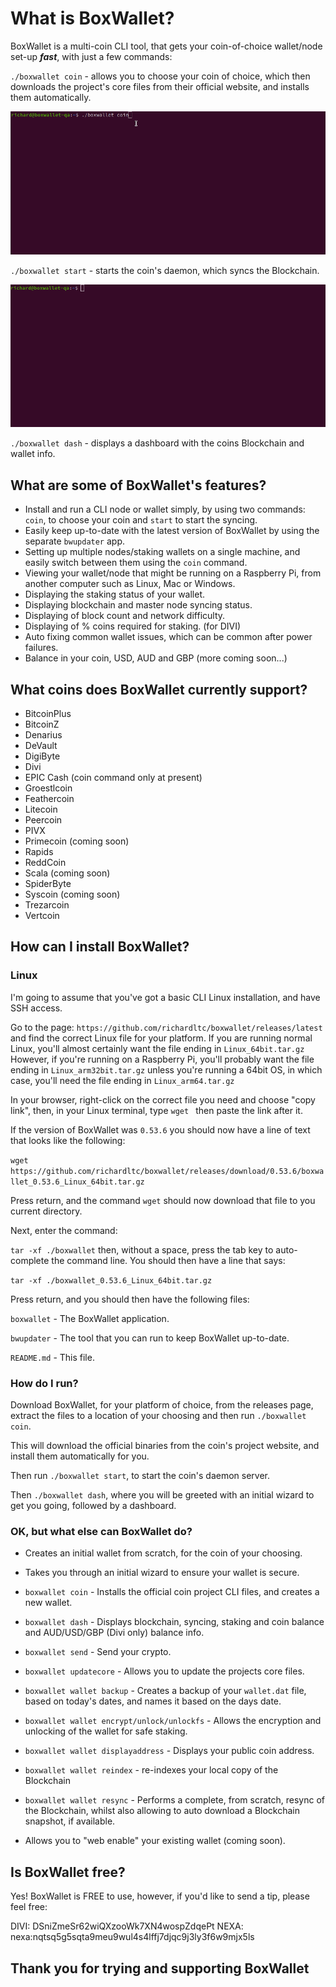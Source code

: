 # What is BoxWallet? #

BoxWallet is a multi-coin CLI tool, that gets your coin-of-choice wallet/node set-up ***fast***, with just a few commands:

`./boxwallet coin` - allows you to choose your coin of choice, which then downloads the project's core files from their official website, and installs them automatically.

![alt text](img/coin.gif)

`./boxwallet start` - starts the coin's daemon, which syncs the Blockchain.

![alt text](img/start.gif)

`./boxwallet dash` - displays a dashboard with the coins Blockchain and wallet info.

## What are some of BoxWallet's features? ##

* Install and run a CLI node or wallet simply, by using two commands: `coin`, to choose your coin and `start` to start the syncing.
* Easily keep up-to-date with the latest version of BoxWallet by using the separate `bwupdater` app.
* Setting up multiple nodes/staking wallets on a single machine, and easily switch between them using the `coin` command.
* Viewing your wallet/node that might be running on a Raspberry Pi, from another computer such as Linux, Mac or Windows.
* Displaying the staking status of your wallet. 
* Displaying blockchain and master node syncing status.
* Displaying of block count and network difficulty.
* Displaying of % coins required for staking. (for DIVI)
* Auto fixing common wallet issues, which can be common after power failures.
* Balance in your coin, USD, AUD and GBP (more coming soon...)

## What coins does BoxWallet currently support?

* BitcoinPlus
* BitcoinZ
* Denarius
* DeVault
* DigiByte
* Divi
* EPIC Cash (coin command only at present)
* Groestlcoin
* Feathercoin
* Litecoin
* Peercoin
* PIVX
* Primecoin (coming soon)
* Rapids
* ReddCoin
* Scala (coming soon)
* SpiderByte
* Syscoin (coming soon)
* Trezarcoin
* Vertcoin

## How can I install BoxWallet?

### Linux

I'm going to assume that you've got a basic CLI Linux installation, and have SSH access.

Go to the page: `https://github.com/richardltc/boxwallet/releases/latest` and find the correct Linux file for your platform.
If you are running normal Linux, you'll almost certainly want the file ending in `Linux_64bit.tar.gz`
However, if you're running on a Raspberry Pi, you'll probably want the file ending in `Linux_arm32bit.tar.gz` unless you're running a 64bit OS, in which case, you'll need the file ending in `Linux_arm64.tar.gz
`


In your browser, right-click on the correct file you need and choose "copy link", then, in your Linux terminal, type `wget ` then paste the link after it.

If the version of BoxWallet was `0.53.6` you should now have a line of text that looks like the following:

`wget https://github.com/richardltc/boxwallet/releases/download/0.53.6/boxwallet_0.53.6_Linux_64bit.tar.gz`

Press return, and the command `wget` should now download that file to you current directory.

Next, enter the command:

`tar -xf ./boxwallet` then, without a space, press the tab key to auto-complete the command line.
You should then have a line that says:

`tar -xf ./boxwallet_0.53.6_Linux_64bit.tar.gz`

Press return, and you should then have the following files:

`boxwallet` - The BoxWallet application.

`bwupdater` - The tool that you can run to keep BoxWallet up-to-date.

`README.md` - This file.

### How do I run? ###

Download BoxWallet, for your platform of choice, from the releases page, extract the files to a location of your choosing and then run `./boxwallet coin`.
 
This will download the official binaries from the coin's project website, and install them automatically for you.

Then run `./boxwallet start`, to start the coin's daemon server. 

Then  `./boxwallet dash`, where you will be greeted with an initial wizard to get you going, followed by a dashboard.

### OK, but what else can BoxWallet do? ###

* Creates an initial wallet from scratch, for the coin of your choosing.

* Takes you through an initial wizard to ensure your wallet is secure.

* `boxwallet coin` - Installs the official coin project CLI files, and creates a new wallet.

* `boxwallet dash` - Displays blockchain, syncing, staking and coin balance and AUD/USD/GBP (Divi only) balance info.

* `boxwallet send` - Send your crypto.

* `boxwallet updatecore` - Allows you to update the projects core files.

* `boxwallet wallet backup` - Creates a backup of your `wallet.dat` file, based on today's dates, and names it based on the days date.

* `boxwallet wallet encrypt/unlock/unlockfs` - Allows the encryption and unlocking of the wallet for safe staking.

* `boxwallet wallet displayaddress` - Displays your public coin address.

* `boxwallet wallet reindex` - re-indexes your local copy of the Blockchain

* `boxwallet wallet resync` - Performs a complete, from scratch, resync of the Blockchain, whilst also allowing to auto download a Blockchain snapshot, if available.


* Allows you to "web enable" your existing wallet (coming soon).

## Is BoxWallet free? ##

Yes! BoxWallet is FREE to use, however, if you'd like to send a tip, please feel free:

DIVI: DSniZmeSr62wiQXzooWk7XN4wospZdqePt
NEXA: nexa:nqtsq5g5sqta9meu9wul4s4lffj7djqc9j3ly3f6w9mjx5ls

## Thank you for trying and supporting BoxWallet